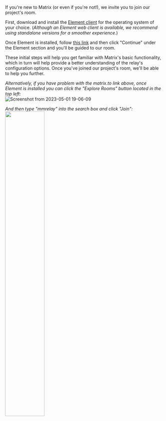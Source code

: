 If you're new to Matrix (or even if you're not!), we invite you to join our project's room.

First, download and install the [Element client](https://element.io/download) for the operating system of your choice.
(_Although an Element web client is available, we recommend using standalone versions for a smoother experience._)

Once Element is installed, follow [this link](https://matrix.to/#/#mmrelay:matrix.org) and then click "Continue" under the Element section and you'll be guided to our room.

These initial steps will help you get familiar with Matrix's basic functionality, which in turn will help provide a better understanding of the relay's configuration options. Once you've joined our project's room, we'll be able to help you further.

_Alternatively, if you have problem with the matrix.to link above, once Element is installed you can click the "Explore Rooms" button located in the top left:_<br>
![Screenshot from 2023-05-01 19-06-09](https://user-images.githubusercontent.com/17190268/235552633-76bfe8f9-9695-49bd-8d0c-174971da398c.png)

_And then type "mmrelay" into the search box and click "Join":_<br>
<img src="https://user-images.githubusercontent.com/17190268/235552743-7b3327f5-3698-4fbf-9721-78a501844e69.png" width=50% height=50%>